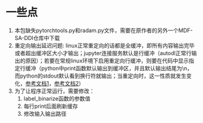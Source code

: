 # 一些点

1. 本包缺失pytorchtools.py和radam.py文件，需要在原作者的另外一个MDF-SA-DDI仓库中下载
2. 重定向输出延迟问题: linux正常重定向的话都是全缓冲，即所有内容输出完毕或者超出缓冲区大小才输出；jupyter连接服务默认是行缓冲（autodl正常行输出的原因）；若要在常规linux环境下启用重定向行缓冲，则要在代码中显示指定行缓冲（python中print函数默认输出到缓冲区，并且默认输出结尾为\n，而python的stdout默认看到换行符就输出；当重定向时，这一性质就发生变化，[参考文档1](https://blog.csdn.net/weixin_41712499/article/details/102976706)，[参考文档2](https://cloud.tencent.com/developer/article/2162226)）
3. 为了让程序正常运行，需要修改：
   1. label_binarize函数的参数值
   2. 每行print后面刷新缓存
   3. 修改输入输出路径